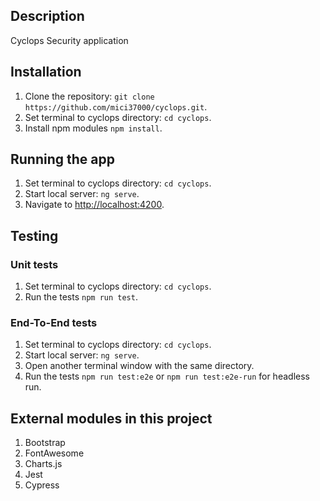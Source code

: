 ## Description

Cyclops Security application

## Installation

1. Clone the repository: `git clone https://github.com/mici37000/cyclops.git`.
2. Set terminal to cyclops directory: `cd cyclops`.
3. Install npm modules `npm install`.

## Running the app

1. Set terminal to cyclops directory: `cd cyclops`.
2. Start local server: `ng serve`.
3. Navigate to <http://localhost:4200>.

## Testing

### Unit tests
1. Set terminal to cyclops directory: `cd cyclops`.
2. Run the tests `npm run test`.


### End-To-End tests
1. Set terminal to cyclops directory: `cd cyclops`.
2. Start local server: `ng serve`.
3. Open another terminal window with the same directory.
4. Run the tests `npm run test:e2e` or `npm run test:e2e-run` for headless run.


## External modules in this project

1. Bootstrap
2. FontAwesome
3. Charts.js
4. Jest
5. Cypress

